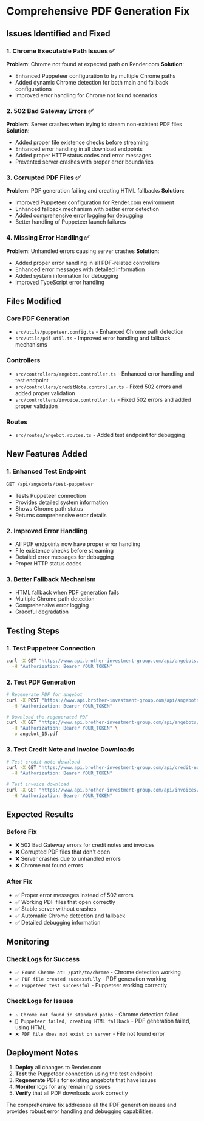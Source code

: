 # Comprehensive PDF Generation Fix

## Issues Identified and Fixed

### 1. **Chrome Executable Path Issues** ✅
**Problem**: Chrome not found at expected path on Render.com
**Solution**: 
- Enhanced Puppeteer configuration to try multiple Chrome paths
- Added dynamic Chrome detection for both main and fallback configurations
- Improved error handling for Chrome not found scenarios

### 2. **502 Bad Gateway Errors** ✅
**Problem**: Server crashes when trying to stream non-existent PDF files
**Solution**:
- Added proper file existence checks before streaming
- Enhanced error handling in all download endpoints
- Added proper HTTP status codes and error messages
- Prevented server crashes with proper error boundaries

### 3. **Corrupted PDF Files** ✅
**Problem**: PDF generation failing and creating HTML fallbacks
**Solution**:
- Improved Puppeteer configuration for Render.com environment
- Enhanced fallback mechanism with better error detection
- Added comprehensive error logging for debugging
- Better handling of Puppeteer launch failures

### 4. **Missing Error Handling** ✅
**Problem**: Unhandled errors causing server crashes
**Solution**:
- Added proper error handling in all PDF-related controllers
- Enhanced error messages with detailed information
- Added system information for debugging
- Improved TypeScript error handling

## Files Modified

### Core PDF Generation
- `src/utils/puppeteer.config.ts` - Enhanced Chrome path detection
- `src/utils/pdf.util.ts` - Improved error handling and fallback mechanisms

### Controllers
- `src/controllers/angebot.controller.ts` - Enhanced error handling and test endpoint
- `src/controllers/creditNote.controller.ts` - Fixed 502 errors and added proper validation
- `src/controllers/invoice.controller.ts` - Fixed 502 errors and added proper validation

### Routes
- `src/routes/angebot.routes.ts` - Added test endpoint for debugging

## New Features Added

### 1. **Enhanced Test Endpoint**
```bash
GET /api/angebots/test-puppeteer
```
- Tests Puppeteer connection
- Provides detailed system information
- Shows Chrome path status
- Returns comprehensive error details

### 2. **Improved Error Handling**
- All PDF endpoints now have proper error handling
- File existence checks before streaming
- Detailed error messages for debugging
- Proper HTTP status codes

### 3. **Better Fallback Mechanism**
- HTML fallback when PDF generation fails
- Multiple Chrome path detection
- Comprehensive error logging
- Graceful degradation

## Testing Steps

### 1. Test Puppeteer Connection
```bash
curl -X GET "https://www.api.brother-investment-group.com/api/angebots/test-puppeteer" \
  -H "Authorization: Bearer YOUR_TOKEN"
```

### 2. Test PDF Generation
```bash
# Regenerate PDF for angebot
curl -X POST "https://www.api.brother-investment-group.com/api/angebots/15/regenerate-pdf" \
  -H "Authorization: Bearer YOUR_TOKEN"

# Download the regenerated PDF
curl -X GET "https://www.api.brother-investment-group.com/api/angebots/15/pdf" \
  -H "Authorization: Bearer YOUR_TOKEN" \
  -o angebot_15.pdf
```

### 3. Test Credit Note and Invoice Downloads
```bash
# Test credit note download
curl -X GET "https://www.api.brother-investment-group.com/api/credit-notes/6/download" \
  -H "Authorization: Bearer YOUR_TOKEN"

# Test invoice download
curl -X GET "https://www.api.brother-investment-group.com/api/invoices/72/download" \
  -H "Authorization: Bearer YOUR_TOKEN"
```

## Expected Results

### Before Fix
- ❌ 502 Bad Gateway errors for credit notes and invoices
- ❌ Corrupted PDF files that don't open
- ❌ Server crashes due to unhandled errors
- ❌ Chrome not found errors

### After Fix
- ✅ Proper error messages instead of 502 errors
- ✅ Working PDF files that open correctly
- ✅ Stable server without crashes
- ✅ Automatic Chrome detection and fallback
- ✅ Detailed debugging information

## Monitoring

### Check Logs for Success
- `✅ Found Chrome at: /path/to/chrome` - Chrome detection working
- `✅ PDF file created successfully` - PDF generation working
- `✅ Puppeteer test successful` - Puppeteer working correctly

### Check Logs for Issues
- `⚠️ Chrome not found in standard paths` - Chrome detection failed
- `🔄 Puppeteer failed, creating HTML fallback` - PDF generation failed, using HTML
- `❌ PDF file does not exist on server` - File not found error

## Deployment Notes

1. **Deploy** all changes to Render.com
2. **Test** the Puppeteer connection using the test endpoint
3. **Regenerate** PDFs for existing angebots that have issues
4. **Monitor** logs for any remaining issues
5. **Verify** that all PDF downloads work correctly

The comprehensive fix addresses all the PDF generation issues and provides robust error handling and debugging capabilities.












